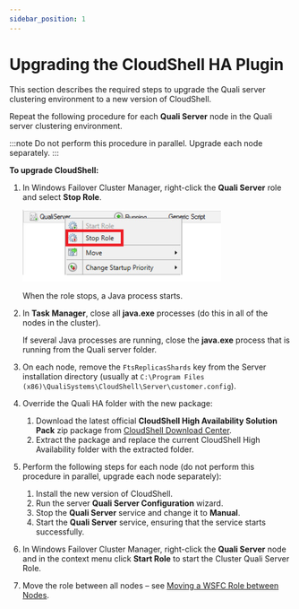 ```yaml
---
sidebar_position: 1
---
```


# Upgrading the CloudShell HA Plugin

This section describes the required steps to upgrade the Quali server clustering environment to a new version of CloudShell.

Repeat the following procedure for each **Quali Server** node in the Quali server clustering environment.

:::note
Do not perform this procedure in parallel. Upgrade each node separately.
:::

**To upgrade CloudShell:**

1. In Windows Failover Cluster Manager, right-click the **Quali Server** role and select **Stop Role**.
    
    ![](/Images/HA1/Upgrading-CloudShell-from_354x128.png)
    
    When the role stops, a Java process starts.
    
2. In **Task Manager**, close all **java.exe** processes (do this in all of the nodes in the cluster).
    
    If several Java processes are running, close the **java.exe** process that is running from the Quali server folder.
    

3. On each node, remove the `FtsReplicasShards` key from the Server installation directory (usually at `C:\Program Files (x86)\QualiSystems\CloudShell\Server\customer.config`).
4. Override the Quali HA folder with the new package:
    
    1. Download the latest official **CloudShell High Availability Solution Pack** zip package from [CloudShell Download Center](https://support.quali.com/hc/en-us/articles/231613247-Quali-s-Download-Center).
    2. Extract the package and replace the current CloudShell High Availability folder with the extracted folder.
5. Perform the following steps for each node (do not perform this procedure in parallel, upgrade each node separately):
    1. Install the new version of CloudShell.
    2. Run the server **Quali Server Configuration** wizard.
    3. Stop the **Quali Server** service and change it to **Manual**.
    4. Start the **Quali Server** service, ensuring that the service starts successfully.
6. In Windows Failover Cluster Manager, right-click the **Quali Server** node and in the context menu click **Start Role** to start the Cluster Quali Server Role.
7. Move the role between all nodes – see [Moving a WSFC Role between Nodes](./move-wsfc-role-between-nodes.md).